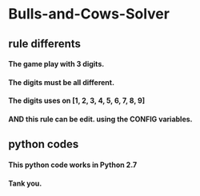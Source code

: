 # Bulls-and-Cows-Solver
## rule differents
#### The game play with 3 digits.
#### The digits must be all different.
#### The digits uses on [1, 2, 3, 4, 5, 6, 7, 8, 9]
#### AND this rule can be edit. using the CONFIG variables.

## python codes
#### This python code works in Python 2.7
#### Tank you.
